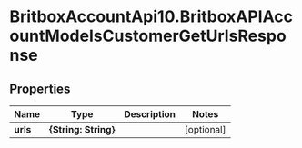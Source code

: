 # BritboxAccountApi10.BritboxAPIAccountModelsCustomerGetUrlsResponse

## Properties
Name | Type | Description | Notes
------------ | ------------- | ------------- | -------------
**urls** | **{String: String}** |  | [optional] 


